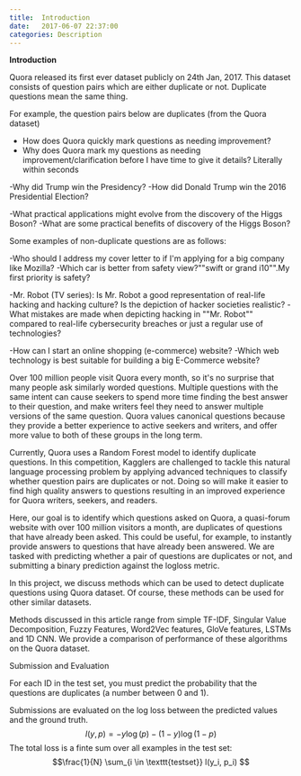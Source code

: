 ```yaml
---
title:  Introduction
date:   2017-06-07 22:37:00
categories: Description
---
```


**Introduction**


Quora released its first ever dataset publicly on 24th Jan, 2017. This dataset consists of question pairs which are either duplicate or not. Duplicate questions mean the same thing.

For example, the question pairs below are duplicates (from the Quora dataset)

- How does Quora quickly mark questions as needing improvement?
- Why does Quora mark my questions as needing improvement/clarification before I have time to give it details? Literally within seconds


-Why did Trump win the Presidency?
-How did Donald Trump win the 2016 Presidential Election?


-What practical applications might evolve from the discovery of the Higgs Boson?
-What are some practical benefits of discovery of the Higgs Boson?

Some examples of non-duplicate questions are as follows:

-Who should I address my cover letter to if I'm applying for a big company like Mozilla?
-Which car is better from safety view?""swift or grand i10"".My first priority is safety?


-Mr. Robot (TV series): Is Mr. Robot a good representation of real-life hacking and hacking culture? Is the depiction of hacker societies realistic?
-What mistakes are made when depicting hacking in ""Mr. Robot"" compared to real-life cybersecurity breaches or just a regular use of technologies?


-How can I start an online shopping (e-commerce) website?
-Which web technology is best suitable for building a big E-Commerce website?



Over 100 million people visit Quora every month, so it's no surprise that many people ask similarly worded questions. Multiple questions with the same intent can cause seekers to spend more time finding the best answer to their question, and make writers feel they need to answer multiple versions of the same question. Quora values canonical questions because they provide a better experience to active seekers and writers, and offer more value to both of these groups in the long term.

Currently, Quora uses a Random Forest model to identify duplicate questions. In this competition, Kagglers are challenged to tackle this natural language processing problem by applying advanced techniques to classify whether question pairs are duplicates or not. Doing so will make it easier to find high quality answers to questions resulting in an improved experience for Quora writers, seekers, and readers.

Here, our goal is to identify which questions asked on Quora, a quasi-forum website with over 100 million visitors a month, are duplicates of questions that have already been asked. This could be useful, for example, to instantly provide answers to questions that have already been answered. We are tasked with predicting whether a pair of questions are duplicates or not, and submitting a binary prediction against the logloss metric.


In this project, we discuss methods which can be used to detect duplicate questions using Quora dataset. Of course, these methods can be used for other similar datasets.

Methods discussed in this article range from simple TF-IDF, Singular Value Decomposition, Fuzzy Features, Word2Vec features, GloVe features, LSTMs and 1D CNN. We provide a comparison of performance of these algorithms on the Quora dataset.


Submission and Evaluation

For each ID in the test set, you must predict the probability that the questions are duplicates (a number between 0 and 1).

Submissions are evaluated on the log loss between the predicted values and the ground truth.
$$l(y,p)= -y \log(p) - (1-y) \log(1-p)$$
The total loss is a finte sum over all examples in the test set: $$\frac{1}{N} \sum_{i \in \texttt{testset}} l(y_i, p_i) $$

